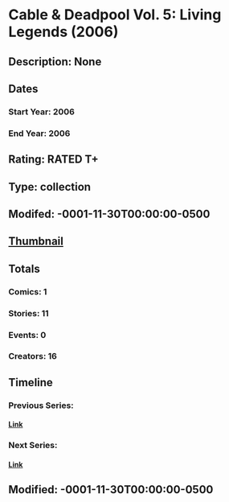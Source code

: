 # Cable & Deadpool Vol. 5: Living Legends (2006)
## Description: None
## Dates
### Start Year: 2006
### End Year: 2006
## Rating: RATED T+
## Type: collection
## Modifed: -0001-11-30T00:00:00-0500
## [Thumbnail](http://i.annihil.us/u/prod/marvel/i/mg/e/d0/4bc5d127adb3f.jpg)
## Totals
### Comics: 1
### Stories: 11
### Events: 0
### Creators: 16
## Timeline
### Previous Series: 
#### [Link]()
### Next Series: 
#### [Link]()
## Modified: -0001-11-30T00:00:00-0500